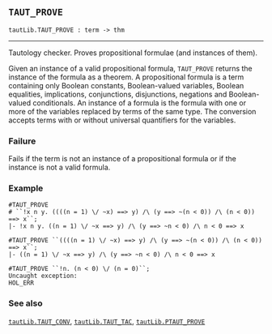 ## `TAUT_PROVE`

``` hol4
tautLib.TAUT_PROVE : term -> thm
```

------------------------------------------------------------------------

Tautology checker. Proves propositional formulae (and instances of
them).

Given an instance of a valid propositional formula, `TAUT_PROVE` returns
the instance of the formula as a theorem. A propositional formula is a
term containing only Boolean constants, Boolean-valued variables,
Boolean equalities, implications, conjunctions, disjunctions, negations
and Boolean-valued conditionals. An instance of a formula is the formula
with one or more of the variables replaced by terms of the same type.
The conversion accepts terms with or without universal quantifiers for
the variables.

### Failure

Fails if the term is not an instance of a propositional formula or if
the instance is not a valid formula.

### Example

``` hol4
#TAUT_PROVE
# ``!x n y. ((((n = 1) \/ ~x) ==> y) /\ (y ==> ~(n < 0)) /\ (n < 0)) ==> x``;
|- !x n y. ((n = 1) \/ ~x ==> y) /\ (y ==> ~n < 0) /\ n < 0 ==> x

#TAUT_PROVE ``((((n = 1) \/ ~x) ==> y) /\ (y ==> ~(n < 0)) /\ (n < 0)) ==> x``;
|- ((n = 1) \/ ~x ==> y) /\ (y ==> ~n < 0) /\ n < 0 ==> x

#TAUT_PROVE ``!n. (n < 0) \/ (n = 0)``;
Uncaught exception:
HOL_ERR
```

### See also

[`tautLib.TAUT_CONV`](#tautLib.TAUT_CONV),
[`tautLib.TAUT_TAC`](#tautLib.TAUT_TAC),
[`tautLib.PTAUT_PROVE`](#tautLib.PTAUT_PROVE)
